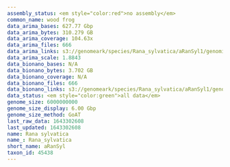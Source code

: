 ```yaml
---
assembly_status: <em style="color:red">no assembly</em>
common_name: wood frog
data_arima_bases: 627.77 Gbp
data_arima_bytes: 310.279 GB
data_arima_coverage: 104.63x
data_arima_files: 666
data_arima_links: s3://genomeark/species/Rana_sylvatica/aRanSyl1/genomic_data/arima/<br>
data_arima_scale: 1.8843
data_bionano_bases: N/A
data_bionano_bytes: 3.702 GB
data_bionano_coverage: N/A
data_bionano_files: 666
data_bionano_links: s3://genomeark/species/Rana_sylvatica/aRanSyl1/genomic_data/bionano/<br>
data_status: <em style="color:green">all data</em>
genome_size: 6000000000
genome_size_display: 6.00 Gbp
genome_size_method: GoAT
last_raw_data: 1643302608
last_updated: 1643302608
name: Rana sylvatica
name_: Rana_sylvatica
short_name: aRanSyl
taxon_id: 45438
---
```

